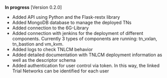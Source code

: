 **In progress** [Version 0.2.0]
- Added API using Python and the Flask-restx library
- Added MongoDB database to manage the deployed TNs
- Added connection to the 6G-Library
- Added connection with jenkins for the deployment of different components. Currently 3 types of components are running: tn_vxlan, tn_bastion and vm_kvm.
- Added logs to check TNLCM behavior
- Added detailed documentation with TNLCM deployment information as well as the descriptor schema
- Added authentication for user control via token. In this way, the linked Trial Networks can be identified for each user